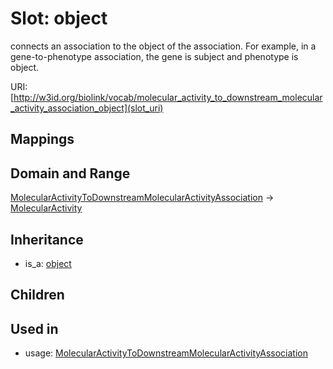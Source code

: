 # Slot: object


connects an association to the object of the association. For example, in a gene-to-phenotype association, the gene is subject and phenotype is object.

URI: [http://w3id.org/biolink/vocab/molecular_activity_to_downstream_molecular_activity_association_object](slot_uri)
## Mappings

## Domain and Range

[MolecularActivityToDownstreamMolecularActivityAssociation](MolecularActivityToDownstreamMolecularActivityAssociation.md) -> [MolecularActivity](MolecularActivity.md)
## Inheritance

 *  is_a: [object](object.md)
## Children

## Used in

 *  usage: [MolecularActivityToDownstreamMolecularActivityAssociation](MolecularActivityToDownstreamMolecularActivityAssociation.md)

